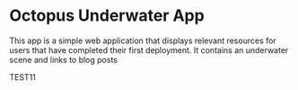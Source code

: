 # Octopus Underwater App

This app is a simple web application that displays relevant resources for users that have completed their first deployment. It contains an underwater scene and links to blog posts

TEST11